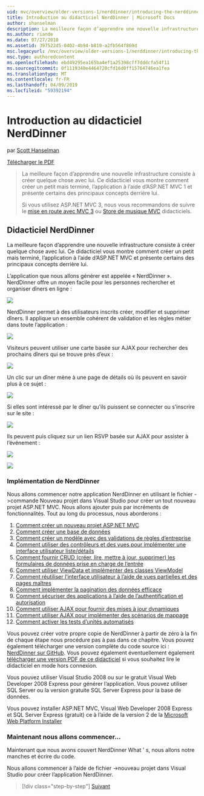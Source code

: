 ```yaml
---
uid: mvc/overview/older-versions-1/nerddinner/introducing-the-nerddinner-tutorial
title: Introduction au didacticiel NerdDinner | Microsoft Docs
author: shanselman
description: La meilleure façon d’apprendre une nouvelle infrastructure consiste à créer quelque chose avec lui. Ce didacticiel vous montre comment créer une application légère, mais complète, à l’aide de ASP.NE...
ms.author: riande
ms.date: 07/27/2010
ms.assetid: 397522d5-0402-4b94-b810-a2fb564f869d
msc.legacyurl: /mvc/overview/older-versions-1/nerddinner/introducing-the-nerddinner-tutorial
msc.type: authoredcontent
ms.openlocfilehash: ebd49295ea165ba4ef1a25398cff7dddcfa54f11
ms.sourcegitcommit: 0f1119340e4464720cfd16d0ff15764746ea1fea
ms.translationtype: MT
ms.contentlocale: fr-FR
ms.lasthandoff: 04/09/2019
ms.locfileid: "59392194"
---
```

# <a name="introducing-the-nerddinner-tutorial"></a>Introduction au didacticiel NerdDinner

par [Scott Hanselman](https://github.com/shanselman)

[Télécharger le PDF](http://aspnetmvcbook.s3.amazonaws.com/aspnetmvc-nerdinner_v1.pdf)

> La meilleure façon d’apprendre une nouvelle infrastructure consiste à créer quelque chose avec lui. Ce didacticiel vous montre comment créer un petit mais terminé, l’application à l’aide d’ASP.NET MVC 1 et présente certains des principaux concepts derrière lui.
> 
> Si vous utilisez ASP.NET MVC 3, nous vous recommandons de suivre le [mise en route avec MVC 3](../../older-versions/getting-started-with-aspnet-mvc3/cs/intro-to-aspnet-mvc-3.md) ou [Store de musique MVC](../../older-versions/mvc-music-store/mvc-music-store-part-1.md) didacticiels.


## <a name="nerddinner-tutorial"></a>Didacticiel NerdDinner

La meilleure façon d’apprendre une nouvelle infrastructure consiste à créer quelque chose avec lui. Ce didacticiel vous montre comment créer un petit mais terminé, l’application à l’aide d’ASP.NET MVC et présente certains des principaux concepts derrière lui.

L’application que nous allons générer est appelée « NerdDinner ». NerdDinner offre un moyen facile pour les personnes rechercher et organiser dîners en ligne :

![](introducing-the-nerddinner-tutorial/_static/image1.png)

NerdDinner permet à des utilisateurs inscrits créer, modifier et supprimer dîners. Il applique un ensemble cohérent de validation et les règles métier dans toute l’application :

![](introducing-the-nerddinner-tutorial/_static/image2.png)

Visiteurs peuvent utiliser une carte basée sur AJAX pour rechercher des prochains dîners qui se trouve près d’eux :

![](introducing-the-nerddinner-tutorial/_static/image3.png)

Un clic sur un dîner mène à une page de détails où ils peuvent en savoir plus à ce sujet :

![](introducing-the-nerddinner-tutorial/_static/image4.png)

Si elles sont intéressé par le dîner qu’ils puissent se connecter ou s’inscrire sur le site :

![](introducing-the-nerddinner-tutorial/_static/image5.png)

Ils peuvent puis cliquez sur un lien RSVP basée sur AJAX pour assister à l’événement :

![](introducing-the-nerddinner-tutorial/_static/image6.png)

![](introducing-the-nerddinner-tutorial/_static/image7.png)

### <a name="implementing-nerddinner"></a>Implémentation de NerdDinner

Nous allons commencer notre application NerdDinner en utilisant le fichier -&gt;commande Nouveau projet dans Visual Studio pour créer un tout nouveau projet ASP.NET MVC. Nous allons ajouter puis par incréments de fonctionnalités. Tout au long du processus, nous aborderons :

1. [Comment créer un nouveau projet ASP.NET MVC](create-a-new-aspnet-mvc-project.md)
2. [Comment créer une base de données](create-a-database.md)
3. [Comment créer un modèle avec des validations de règles d’entreprise](build-a-model-with-business-rule-validations.md)
4. [Comment utiliser des contrôleurs et des vues pour implémenter une interface utilisateur liste/détails](use-controllers-and-views-to-implement-a-listingdetails-ui.md)
5. [Comment fournir CRUD (créer, lire, mettre à jour, supprimer) les formulaires de données prise en charge de l’entrée](provide-crud-create-read-update-delete-data-form-entry-support.md)
6. [Comment utiliser ViewData et implémenter des classes ViewModel](use-viewdata-and-implement-viewmodel-classes.md)
7. [Comment réutiliser l’interface utilisateur à l’aide de vues partielles et des pages maîtres](re-use-ui-using-master-pages-and-partials.md)
8. [Comment implémenter la pagination des données efficace](implement-efficient-data-paging.md)
9. [Comment sécuriser des applications à l’aide de l’authentification et autorisation](secure-applications-using-authentication-and-authorization.md)
10. [Comment utiliser AJAX pour fournir des mises à jour dynamiques](use-ajax-to-deliver-dynamic-updates.md)
11. [Comment utiliser AJAX pour implémenter des scénarios de mappage](use-ajax-to-implement-mapping-scenarios.md)
12. [Comment activer les tests d’unités automatisés](enable-automated-unit-testing.md)

Vous pouvez créer votre propre copie de NerdDinner à partir de zéro à la fin de chaque étape nous procédure pas à pas dans ce chapitre. Vous pouvez également télécharger une version complète du code source ici : [NerdDinner sur GitHub](https://github.com/AspNetMVPSamples/NerdDinner). Vous pouvez également éventuellement également [télécharger une version PDF de ce didacticiel](http://aspnetmvcbook.s3.amazonaws.com/aspnetmvc-nerdinner_v1.pdf) si vous souhaitez lire le didacticiel en mode hors connexion.

Vous pouvez utiliser Visual Studio 2008 ou sur le gratuit Visual Web Developer 2008 Express pour générer l’application. Vous pouvez utiliser SQL Server ou la version gratuite SQL Server Express pour la base de données.

Vous pouvez installer ASP.NET MVC, Visual Web Developer 2008 Express et SQL Server Express (gratuit) ce à l’aide de la version 2 de la [Microsoft Web Platform Installer](https://www.microsoft.com/web/downloads/platform.aspx)

### <a name="now-lets-get-started"></a>Maintenant nous allons commencer...

Maintenant que nous avons couvert NerdDinner What ' s, nous allons notre manches et écrire du code.

Nous allons commencer à l’aide de fichier -&gt;nouveau projet dans Visual Studio pour créer l’application NerdDinner.

> [!div class="step-by-step"]
> [Suivant](create-a-new-aspnet-mvc-project.md)
